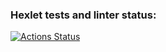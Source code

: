 ### Hexlet tests and linter status:
[![Actions Status](https://github.com/0pilione/python-project-49/actions/workflows/hexlet-check.yml/badge.svg)](https://github.com/0pilione/python-project-49/actions)